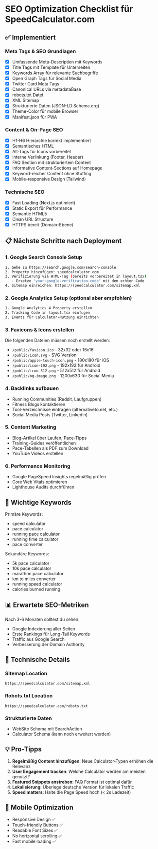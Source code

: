 # SEO Optimization Checklist für SpeedCalculator.com

## ✅ Implementiert

### Meta Tags & SEO Grundlagen
- [x] Umfassende Meta-Description mit Keywords
- [x] Title Tags mit Template für Unterseiten
- [x] Keywords Array für relevante Suchbegriffe
- [x] Open Graph Tags für Social Media
- [x] Twitter Card Meta Tags
- [x] Canonical URLs via metadataBase
- [x] robots.txt Datei
- [x] XML Sitemap
- [x] Strukturierte Daten (JSON-LD Schema.org)
- [x] Theme-Color für mobile Browser
- [x] Manifest.json für PWA

### Content & On-Page SEO
- [x] H1-H6 Hierarchie korrekt implementiert
- [x] Semantisches HTML
- [x] Alt-Tags für Icons vorbereitet
- [x] Interne Verlinkung (Footer, Header)
- [x] FAQ Section mit strukturiertem Content
- [x] Informative Content-Sections auf Homepage
- [x] Keyword-reicher Content ohne Stuffing
- [x] Mobile-responsive Design (Tailwind)

### Technische SEO
- [x] Fast Loading (Next.js optimiert)
- [x] Static Export für Performance
- [x] Semantic HTML5
- [x] Clean URL Structure
- [x] HTTPS bereit (Domain-Ebene)

## 📋 Nächste Schritte nach Deployment

### 1. Google Search Console Setup
```bash
1. Gehe zu https://search.google.com/search-console
2. Property hinzufügen: speedcalculator.com
3. Verifizierung via HTML-Tag (bereits vorbereitet in layout.tsx)
   - Ersetze "your-google-verification-code" mit dem echten Code
4. Sitemap einreichen: https://speedcalculator.com/sitemap.xml
```

### 2. Google Analytics Setup (optional aber empfohlen)
```bash
1. Google Analytics 4 Property erstellen
2. Tracking Code in layout.tsx einfügen
3. Events für Calculator-Nutzung einrichten
```

### 3. Favicons & Icons erstellen
Die folgenden Dateien müssen noch erstellt werden:
- `/public/favicon.ico` - 32x32 oder 16x16
- `/public/icon.svg` - SVG Version
- `/public/apple-touch-icon.png` - 180x180 für iOS
- `/public/icon-192.png` - 192x192 für Android
- `/public/icon-512.png` - 512x512 für Android
- `/public/og-image.png` - 1200x630 für Social Media

### 4. Backlinks aufbauen
- Running Communities (Reddit, Laufgruppen)
- Fitness Blogs kontaktieren
- Tool-Verzeichnisse eintragen (alternativeto.net, etc.)
- Social Media Posts (Twitter, LinkedIn)

### 5. Content Marketing
- Blog-Artikel über Laufen, Pace-Tipps
- Training-Guides veröffentlichen
- Pace-Tabellen als PDF zum Download
- YouTube Videos erstellen

### 6. Performance Monitoring
- Google PageSpeed Insights regelmäßig prüfen
- Core Web Vitals optimieren
- Lighthouse Audits durchführen

## 🎯 Wichtige Keywords

Primäre Keywords:
- speed calculator
- pace calculator
- running pace calculator
- running time calculator
- pace converter

Sekundäre Keywords:
- 5k pace calculator
- 10k pace calculator
- marathon pace calculator
- km to miles converter
- running speed calculator
- calories burned running

## 📊 Erwartete SEO-Metriken

Nach 3-6 Monaten solltest du sehen:
- Google Indexierung aller Seiten
- Erste Rankings für Long-Tail Keywords
- Traffic aus Google Search
- Verbesserung der Domain Authority

## 🔧 Technische Details

### Sitemap Location
`https://speedcalculator.com/sitemap.xml`

### Robots.txt Location
`https://speedcalculator.com/robots.txt`

### Strukturierte Daten
- WebSite Schema mit SearchAction
- Calculator Schema (kann noch erweitert werden)

## 💡 Pro-Tipps

1. **Regelmäßig Content hinzufügen**: Neue Calculator-Typen erhöhen die Relevanz
2. **User Engagement tracken**: Welche Calculator werden am meisten genutzt?
3. **Featured Snippets anstreben**: FAQ Format ist optimal dafür
4. **Lokalisierung**: Überlege deutsche Version für lokalen Traffic
5. **Speed matters**: Halte die Page Speed hoch (< 2s Ladezeit)

## 📱 Mobile Optimization

- Responsive Design ✅
- Touch-friendly Buttons ✅
- Readable Font Sizes ✅
- No horizontal scrolling ✅
- Fast mobile loading ✅
